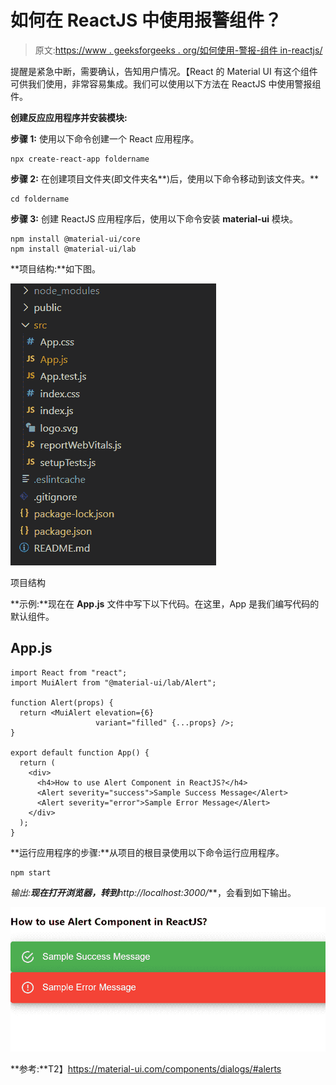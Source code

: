 # 如何在 ReactJS 中使用报警组件？

> 原文:[https://www . geeksforgeeks . org/如何使用-警报-组件 in-reactjs/](https://www.geeksforgeeks.org/how-to-use-alert-component-in-reactjs/)

提醒是紧急中断，需要确认，告知用户情况。【React 的 Material UI 有这个组件可供我们使用，非常容易集成。我们可以使用以下方法在 ReactJS 中使用警报组件。

**创建反应应用程序并安装模块:**

**步骤 1:** 使用以下命令创建一个 React 应用程序。

```
npx create-react-app foldername
```

**步骤 2:** 在创建项目文件夹(即文件夹名**)后，使用以下命令移动到该文件夹。**

```
cd foldername
```

**步骤 3:** 创建 ReactJS 应用程序后，使用以下命令安装 **material-ui** 模块。

```
npm install @material-ui/core
npm install @material-ui/lab
```

**项目结构:**如下图。

![](img/f04ae0d8b722a9fff0bd9bd138b29c23.png)

项目结构

**示例:**现在在 **App.js** 文件中写下以下代码。在这里，App 是我们编写代码的默认组件。

## App.js

```
import React from "react";
import MuiAlert from "@material-ui/lab/Alert";

function Alert(props) {
  return <MuiAlert elevation={6} 
                   variant="filled" {...props} />;
}

export default function App() {
  return (
    <div>
      <h4>How to use Alert Component in ReactJS?</h4>
      <Alert severity="success">Sample Success Message</Alert>
      <Alert severity="error">Sample Error Message</Alert>
    </div>
  );
}
```

**运行应用程序的步骤:**从项目的根目录使用以下命令运行应用程序。

```
npm start
```

**输出:**现在打开浏览器，转到***http://localhost:3000/***，会看到如下输出。

![](img/364a430507feafb28cb228df2abb2c24.png)

**参考:**T2】https://material-ui.com/components/dialogs/#alerts